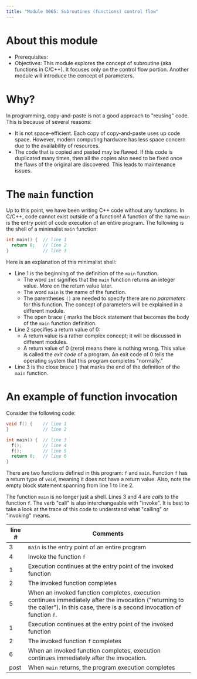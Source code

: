 ```yaml
---
title: "Module 0065: Subroutines (functions) control flow"
---
```


# About this module

-   Prerequisites:
-   Objectives: This module explores the concept of subroutine (aka functions in C/C++). It
    focuses only on the control flow portion. Another module will
    introduce the concept of parameters.

# Why?

In programming, copy-and-paste is not a good approach to "reusing" code. This is because of several reasons:

* It is not space-efficient. Each copy of copy-and-paste uses up code space. However, modern computing hardware has less space concern due to the availability of resources.
* The code that is copied and pasted may be flawed. If this code is duplicated many times, then all the copies also need to be fixed once the flaws of the original are discovered. This leads to maintenance issues.

# The `main` function

Up to this point, we have been writing C++ code without any functions. In C/C++, code cannot exist outside of a function! A function of the name `main` is the entry point of code execution of an entire program. The following is the shell of a minimalist `main` function:

```c
int main() {  // line 1
  return 0;   // line 2
}             // line 3
```

Here is an explanation of this minimalist shell:

* Line 1 is the beginning of the definition of the `main` function.
  * The word `int` signifies that the `main` function returns an integer value. More on the return value later.
  * The word `main` is the name of the function.
  * The parentheses `()` are needed to specify there are no *parameters* for this function. The concept of parameters will be explained in a different module.
  * The open brace `{` marks the block statement that becomes the body of the `main` function definition.
* Line 2 specifies a return value of 0:
  * A return value is a rather complex concept; it will be discussed in different modules.
  * A return value of 0 (zero) means there is nothing wrong. This value is called the *exit code* of a program. An exit code of 0 tells the operating system that this program completes "normally."
* Line 3 is the close brace `}` that marks the end of the definition of the `main` function.

# An example of function invocation

Consider the following code:

```c
void f() {    // line 1
}             // line 2

int main() {  // line 3
  f();        // line 4
  f();        // line 5
  return 0;   // line 6
}
```

There are two functions defined in this program: `f` and `main`. Function `f` has a return type of `void`, meaning it does not have a return value. Also, note the empty block statement spanning from line 1 to line 2. 

The function `main` is no longer just a shell. Lines 3 and 4 are *calls* to the function `f`. The verb "call" is also interchangeable with "invoke". It is best to take a look at the trace of this code to understand what "calling" or "invoking" means.

|line #|Comments|
|-|-|
|3|`main` is the entry point of an entire program|
|4|Invoke the function `f`|
|1|Execution continues at the entry point of the invoked function|
|2|The invoked function completes|
|5|When an invoked function completes, execution continues immediately after the invocation ("returning to the caller"). In this case, there is a second invocation of function `f`.|
|1|Execution continues at the entry point of the invoked function|
|2|The invoked function `f` completes|
|6|When an invoked function completes, execution continues immediately after the invocation.|
|post|When `main` returns, the program execution completes|

